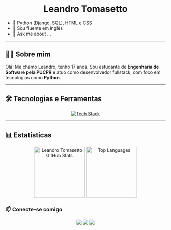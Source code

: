 <h1 align="center">Leandro Tomasetto</h1>

- 🌱 Python (Django, SQL), HTML e CSS
- 🤔 Sou fluente em inglês
- 💬 Ask me about ...

---

## 👨‍💻 Sobre mim

Olá! Me chamo Leandro, tenho 17 anos. Sou estudante de **Engenharia de Software pela PUCPR** e atuo como desenvolvedor fullstack, com foco em tecnologias como **Python**.

---

## 🛠️ Tecnologias e Ferramentas

<p align="center">
  <a href="https://skillicons.dev">
    <img src="https://skillicons.dev/icons?i=c++,javascript,python,django,postgresql,mysql,git,github,linux,html,css" alt="Tech Stack"/>
  </a>
</p>

---

## 📊 Estatísticas

<p align="center">
  <img height="160em" src="https://github-readme-stats.vercel.app/api?username=leandrotmst&show_icons=true&theme=radical" alt="Leandro Tomasetto GitHub Stats"/>
  <img height="160em" src="https://github-readme-stats.vercel.app/api/top-langs/?username=leandrotmst&layout=compact&langs_count=7&theme=tokyonight" alt="Top Languages"/>
</p>

### 📫 Conecte-se comigo

<p align="center">
  <a href="https://www.instagram.com/leandro.tomasetto/"><img src="https://img.shields.io/badge/Instagram-E4405F?style=for-the-badge&logo=instagram&logoColor=white" /></a>
  <a href="https://github.com/leandrotmst"><img src="https://img.shields.io/badge/GitHub-000000?style=for-the-badge&logo=github&logoColor=white" /></a>
  <a href="https://www.linkedin.com/in/leandro-tomasetto-7b11452b0/"><img src="https://img.shields.io/badge/LinkedIn-0077B5?style=for-the-badge&logo=linkedin&logoColor=white" /></a>
</p>
